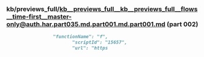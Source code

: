 ### kb/previews_full/kb__previews_full__kb__previews_full__flows__time-first__master-only@auth.har.part035.md.part001.md.part001.md (part 002)

```md
                 "functionName": "f",
                        "scriptId": "15657",
                        "url": "https
```

```
